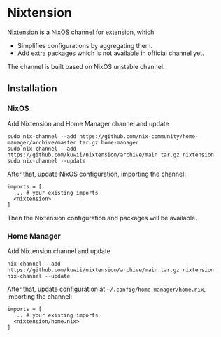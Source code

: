 # Nixtension

Nixtension is a NixOS channel for extension, which

- Simplifies configurations by aggregating them.
- Add extra packages which is not available in official channel yet.

The channel is built based on NixOS unstable channel.

## Installation

### NixOS

Add Nixtension and Home Manager channel and update

```
sudo nix-channel --add https://github.com/nix-community/home-manager/archive/master.tar.gz home-manager
sudo nix-channel --add https://github.com/kuwii/nixtension/archive/main.tar.gz nixtension
sudo nix-channel --update
```

After that, update NixOS configuration, importing the channel:

```
imports = [
  ... # your existing imports
  <nixtension>
]
```

Then the Nixtension configuration and packages will be available.

### Home Manager

Add Nixtension channel and update

```
nix-channel --add https://github.com/kuwii/nixtension/archive/main.tar.gz nixtension
nix-channel --update
```

After that, update configuration at `~/.config/home-manager/home.nix`, importing the channel:

```
imports = [
  ... # your existing imports
  <nixtension/home.nix>
]
```
